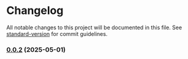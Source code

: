 # Changelog

All notable changes to this project will be documented in this file. See [standard-version](https://github.com/conventional-changelog/standard-version) for commit guidelines.

### [0.0.2](https://github.com/wesleywardlaw/component-library/compare/v0.0.1...v0.0.2) (2025-05-01)
